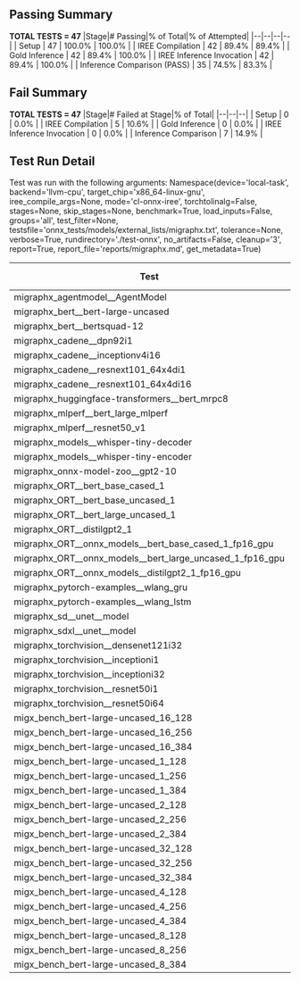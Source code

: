 ## Passing Summary

**TOTAL TESTS = 47**
|Stage|# Passing|% of Total|% of Attempted|
|--|--|--|--|
| Setup | 47 | 100.0% | 100.0% |
| IREE Compilation | 42 | 89.4% | 89.4% |
| Gold Inference | 42 | 89.4% | 100.0% |
| IREE Inference Invocation | 42 | 89.4% | 100.0% |
| Inference Comparison (PASS) | 35 | 74.5% | 83.3% |
## Fail Summary

**TOTAL TESTS = 47**
|Stage|# Failed at Stage|% of Total|
|--|--|--|
| Setup | 0 | 0.0% |
| IREE Compilation | 5 | 10.6% |
| Gold Inference | 0 | 0.0% |
| IREE Inference Invocation | 0 | 0.0% |
| Inference Comparison | 7 | 14.9% |
## Test Run Detail
Test was run with the following arguments:
Namespace(device='local-task', backend='llvm-cpu', target_chip='x86_64-linux-gnu', iree_compile_args=None, mode='cl-onnx-iree', torchtolinalg=False, stages=None, skip_stages=None, benchmark=True, load_inputs=False, groups='all', test_filter=None, testsfile='onnx_tests/models/external_lists/migraphx.txt', tolerance=None, verbose=True, rundirectory='./test-onnx', no_artifacts=False, cleanup='3', report=True, report_file='reports/migraphx.md', get_metadata=True)

| Test | Exit Status | Mean Benchmark Time (ms) | Notes |
|--|--|--|--|
| migraphx_agentmodel__AgentModel | compilation | None | |
| migraphx_bert__bert-large-uncased | PASS | 562.0907979706923 | |
| migraphx_bert__bertsquad-12 | compilation | None | |
| migraphx_cadene__dpn92i1 | PASS | 166.7436777303616 | |
| migraphx_cadene__inceptionv4i16 | PASS | 5334.072166432937 | |
| migraphx_cadene__resnext101_64x4di1 | PASS | 323.22828968365985 | |
| migraphx_cadene__resnext101_64x4di16 | PASS | 5172.024333228667 | |
| migraphx_huggingface-transformers__bert_mrpc8 | PASS | 375.7080224653085 | |
| migraphx_mlperf__bert_large_mlperf | Numerics | 482.03257595499355 | |
| migraphx_mlperf__resnet50_v1 | PASS | 93.27115420074688 | |
| migraphx_models__whisper-tiny-decoder | PASS | 31.26259481139255 | |
| migraphx_models__whisper-tiny-encoder | Numerics | 195.67587226629257 | |
| migraphx_onnx-model-zoo__gpt2-10 | compilation | None | |
| migraphx_ORT__bert_base_cased_1 | PASS | 86.985934703123 | |
| migraphx_ORT__bert_base_uncased_1 | PASS | 111.41181542050269 | |
| migraphx_ORT__bert_large_uncased_1 | PASS | 255.91074613233408 | |
| migraphx_ORT__distilgpt2_1 | PASS | 39.783994131016 | |
| migraphx_ORT__onnx_models__bert_base_cased_1_fp16_gpu | Numerics | 88.92093702322906 | |
| migraphx_ORT__onnx_models__bert_large_uncased_1_fp16_gpu | Numerics | 411.13094612956047 | |
| migraphx_ORT__onnx_models__distilgpt2_1_fp16_gpu | Numerics | 43.2855561375618 | |
| migraphx_pytorch-examples__wlang_gru | PASS | 81.68607053381425 | |
| migraphx_pytorch-examples__wlang_lstm | PASS | 46.729813640316316 | |
| migraphx_sd__unet__model | import_model | None | |
| migraphx_sdxl__unet__model | import_model | None | |
| migraphx_torchvision__densenet121i32 | PASS | 1683.3048922320206 | |
| migraphx_torchvision__inceptioni1 | PASS | 194.94490201274553 | |
| migraphx_torchvision__inceptioni32 | PASS | 5420.4418659210205 | |
| migraphx_torchvision__resnet50i1 | PASS | 90.43219204371174 | |
| migraphx_torchvision__resnet50i64 | PASS | 5045.71770876646 | |
| migx_bench_bert-large-uncased_16_128 | PASS | 2584.9139938751855 | |
| migx_bench_bert-large-uncased_16_256 | PASS | 4292.368405809005 | |
| migx_bench_bert-large-uncased_16_384 | Numerics | 5773.989940683047 | |
| migx_bench_bert-large-uncased_1_128 | PASS | 156.61757439374924 | |
| migx_bench_bert-large-uncased_1_256 | PASS | 263.3612433241473 | |
| migx_bench_bert-large-uncased_1_384 | PASS | 380.87444193661213 | |
| migx_bench_bert-large-uncased_2_128 | PASS | 387.94950892527896 | |
| migx_bench_bert-large-uncased_2_256 | PASS | 583.6215677360693 | |
| migx_bench_bert-large-uncased_2_384 | PASS | 881.1548165977001 | |
| migx_bench_bert-large-uncased_32_128 | PASS | 5095.39653857549 | |
| migx_bench_bert-large-uncased_32_256 | PASS | 8071.407996118069 | |
| migx_bench_bert-large-uncased_32_384 | Numerics | 11212.818601479134 | |
| migx_bench_bert-large-uncased_4_128 | PASS | 696.8226743241152 | |
| migx_bench_bert-large-uncased_4_256 | PASS | 1073.9301728705564 | |
| migx_bench_bert-large-uncased_4_384 | PASS | 1553.4099973738194 | |
| migx_bench_bert-large-uncased_8_128 | PASS | 1303.8074759145577 | |
| migx_bench_bert-large-uncased_8_256 | PASS | 2096.058366199334 | |
| migx_bench_bert-large-uncased_8_384 | PASS | 2901.1064556737742 | |
